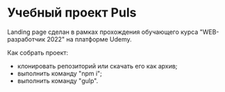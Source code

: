 # Учебный проект Puls
Landing page сделан в рамках прохождения обучающего курса "WEB-разработчик 2022" на платформе Udemy.


Как собрать проект:
- клонировать репозиторий или скачать его как архив;
- выполнить команду "npm i";
- выполнить команду "gulp".
